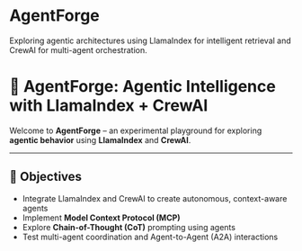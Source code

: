 # AgentForge
Exploring agentic architectures using LlamaIndex for intelligent retrieval and CrewAI for multi-agent orchestration.

# 🧠 AgentForge: Agentic Intelligence with LlamaIndex + CrewAI

Welcome to **AgentForge** – an experimental playground for exploring **agentic behavior** using **LlamaIndex** and **CrewAI**.

---

## 🚀 Objectives

- Integrate LlamaIndex and CrewAI to create autonomous, context-aware agents
- Implement **Model Context Protocol (MCP)** 
- Explore **Chain-of-Thought (CoT)** prompting using agents
- Test multi-agent coordination and Agent-to-Agent (A2A) interactions



